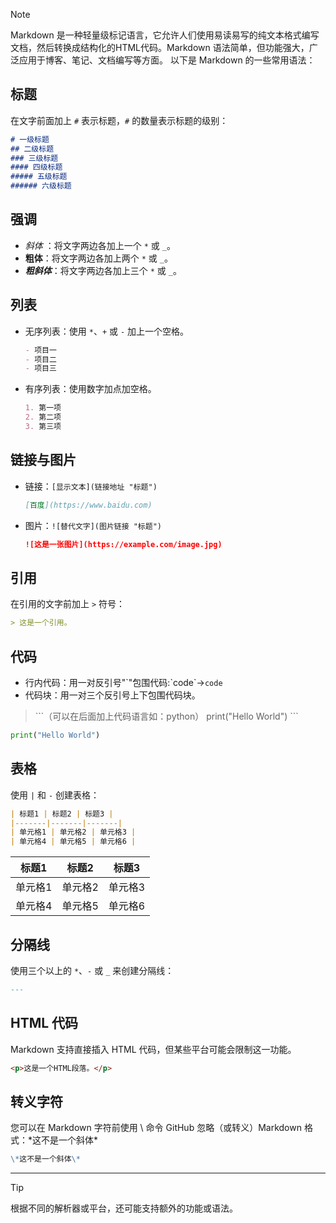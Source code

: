 > [!NOTE]
> Markdown 是一种轻量级标记语言，它允许人们使用易读易写的纯文本格式编写文档，然后转换成结构化的HTML代码。Markdown 语法简单，但功能强大，广泛应用于博客、笔记、文档编写等方面。
以下是 Markdown 的一些常用语法：
## 标题
在文字前面加上 `#` 表示标题，`#` 的数量表示标题的级别：
```markdown
# 一级标题
## 二级标题
### 三级标题
#### 四级标题
##### 五级标题
###### 六级标题
```
## 强调
- *斜体* ：将文字两边各加上一个 `*` 或 `_`。
- **粗体**：将文字两边各加上两个 `*` 或 `_`。
- ***粗斜体***：将文字两边各加上三个 `*` 或 `_`。
## 列表
- 无序列表：使用 `*`、`+` 或 `-` 加上一个空格。
  ```markdown
  - 项目一
  - 项目二
  - 项目三
  ```
- 有序列表：使用数字加点加空格。
  ```markdown
  1. 第一项
  2. 第二项
  3. 第三项
  ```
## 链接与图片
- 链接：`[显示文本](链接地址 "标题")`
  ```markdown
  [百度](https://www.baidu.com)
  ```
- 图片：`![替代文字](图片链接 "标题")`
  ```markdown
  ![这是一张图片](https://example.com/image.jpg)
  ```
## 引用
在引用的文字前加上 `>` 符号：
```markdown
> 这是一个引用。
```
## 代码
- 行内代码：用一对反引号"\`"包围代码:\`code\`→`code`
- 代码块：用一对三个反引号上下包围代码块。

> \```（可以在后面加上代码语言如：python）
print("Hello World")
\```

```python
print("Hello World")
```
## 表格
使用 `|` 和 `-` 创建表格：
```markdown
| 标题1 | 标题2 | 标题3 |
|-------|-------|-------|
| 单元格1 | 单元格2 | 单元格3 |
| 单元格4 | 单元格5 | 单元格6 |
```
| 标题1 | 标题2 | 标题3 |
|-------|-------|-------|
| 单元格1 | 单元格2 | 单元格3 |
| 单元格4 | 单元格5 | 单元格6 |
## 分隔线
使用三个以上的 `*`、`-` 或 `_` 来创建分隔线：
```markdown
---
```
## HTML 代码
Markdown 支持直接插入 HTML 代码，但某些平台可能会限制这一功能。
```html
<p>这是一个HTML段落。</p>
```
## 转义字符
您可以在 Markdown 字符前使用 \ 命令 GitHub 忽略（或转义）Markdown 格式：\*这不是一个斜体\*
```markdown
\*这不是一个斜体\*
```
---
> [!TIP]
> 根据不同的解析器或平台，还可能支持额外的功能或语法。